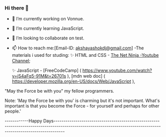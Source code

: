 ### Hi there 👋

- 🔭 I’m currently working on Vonnue.
- 🌱 I’m currently learning JavaScript.
- 👯 I’m looking to collaborate on test.
- 📫 How to reach me:[Email-ID: akshayashokdj@gmail.com]
-The materials i used for studing: 
  ✨ HTML and CSS - [The Net Ninja -Youtube Channel]( https://www.youtube.com/c/TheNetNinja );
  
  ✨ JavaScript - [FreeCodeCamp] ( https://www.youtube.com/watch?v=jS4aFq5-91M&t=26701s ),
                  [mdn web doc] ( https://developer.mozilla.org/en-US/docs/Web/JavaScript ),

 "May the Force be with you" my fellow programmers. 

Note:
'May the Force be with you' is charming but it's not important. 
 What's important is that you become the Force - for yourself 
 and perhaps for other people.'
                 
------------Happy Days-----------------------------------------------------------------------------------------------------------------------------------------------------------------
  


<!--
**yoki1234/yoki1234** is a ✨ _special_ ✨ repository because its `README.md` (this file) appears on your GitHub profile.

Here are some ideas to get you started:

- 🔭 I’m currently working on ...
- 🌱 I’m currently learning ...
- 👯 I’m looking to collaborate on ...
- 🤔 I’m looking for help with ...
- 💬 Ask me about ...
- 📫 How to reach me: ...
- 😄 Pronouns: ...
- ⚡ Fun fact: ...
-->
